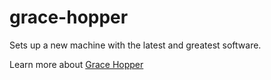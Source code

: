 # grace-hopper

Sets up a new machine with the latest and greatest software.

Learn more about [Grace Hopper](https://en.wikipedia.org/wiki/Grace_Hopper)
